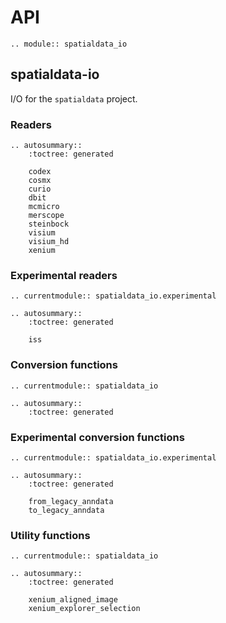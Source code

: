 # API

```{eval-rst}
.. module:: spatialdata_io
```

## spatialdata-io

I/O for the `spatialdata` project.

### Readers

```{eval-rst}
.. autosummary::
    :toctree: generated

    codex
    cosmx
    curio
    dbit
    mcmicro
    merscope
    steinbock
    visium
    visium_hd
    xenium
```

### Experimental readers

```{eval-rst}
.. currentmodule:: spatialdata_io.experimental

.. autosummary::
    :toctree: generated

    iss
```

### Conversion functions

```{eval-rst}
.. currentmodule:: spatialdata_io

.. autosummary::
    :toctree: generated

```

### Experimental conversion functions

```{eval-rst}
.. currentmodule:: spatialdata_io.experimental

.. autosummary::
    :toctree: generated

    from_legacy_anndata
    to_legacy_anndata
```

### Utility functions

```{eval-rst}
.. currentmodule:: spatialdata_io

.. autosummary::
    :toctree: generated

    xenium_aligned_image
    xenium_explorer_selection
```

